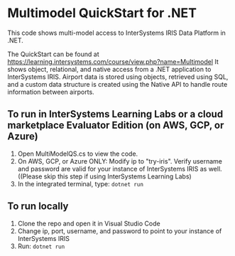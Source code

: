 # Multimodel QuickStart for .NET

This code shows multi-model access to InterSystems IRIS Data Platform in .NET.

The QuickStart can be found at https://learning.intersystems.com/course/view.php?name=Multimodel 
It shows object, relational, and native access from a .NET application to InterSystems IRIS. Airport data is stored using objects, retrieved using SQL, and a custom data structure is created using the Native API to handle route information between airports.

## To run in InterSystems Learning Labs or a cloud marketplace Evaluator Edition (on AWS, GCP, or Azure)
1. Open MultiModelQS.cs to view the code.
2. On AWS, GCP, or Azure ONLY: Modify ip to "try-iris". Verify username and password are valid for your instance of InterSystems IRIS as well. ((Please skip this step if using InterSystems Learning Labs)
3. In the integrated terminal, type: `dotnet run`

## To run locally
1. Clone the repo and open it in Visual Studio Code
2. Change ip, port, username, and password to point to your instance of InterSystems IRIS
3. Run: `dotnet run`

